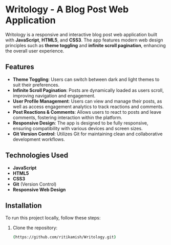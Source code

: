 # Writology - A Blog Post Web Application

Writology is a responsive and interactive blog post web application built with **JavaScript**, **HTML5**, and **CSS3**. The app features modern web design principles such as **theme toggling** and **infinite scroll pagination**, enhancing the overall user experience.

## Features
- **Theme Toggling**: Users can switch between dark and light themes to suit their preferences.
- **Infinite Scroll Pagination**: Posts are dynamically loaded as users scroll, improving navigation and engagement.
- **User Profile Management**: Users can view and manage their posts, as well as access engagement analytics to track reactions and comments.
- **Post Reactions & Comments**: Allows users to react to posts and leave comments, fostering interaction within the platform.
- **Responsive Design**: The app is designed to be fully responsive, ensuring compatibility with various devices and screen sizes.
- **Git Version Control**: Utilizes Git for maintaining clean and collaborative development workflows.

## Technologies Used
- **JavaScript**
- **HTML5**
- **CSS3**
- **Git** (Version Control)
- **Responsive Web Design**

## Installation
To run this project locally, follow these steps:

1. Clone the repository:
   ```bash
   (https://github.com/ritikamish/Writology.git)
